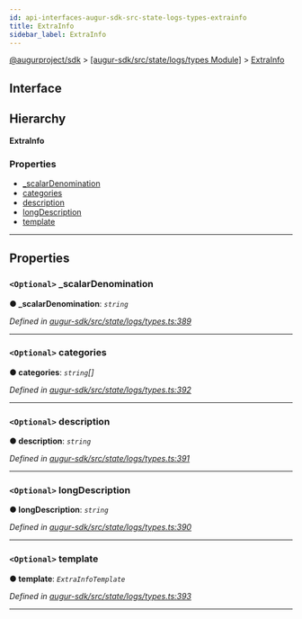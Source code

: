 ```yaml
---
id: api-interfaces-augur-sdk-src-state-logs-types-extrainfo
title: ExtraInfo
sidebar_label: ExtraInfo
---
```


[@augurproject/sdk](api-readme.md) > [[augur-sdk/src/state/logs/types Module]](api-modules-augur-sdk-src-state-logs-types-module.md) > [ExtraInfo](api-interfaces-augur-sdk-src-state-logs-types-extrainfo.md)

## Interface

## Hierarchy

**ExtraInfo**

### Properties

* [_scalarDenomination](api-interfaces-augur-sdk-src-state-logs-types-extrainfo.md#_scalardenomination)
* [categories](api-interfaces-augur-sdk-src-state-logs-types-extrainfo.md#categories)
* [description](api-interfaces-augur-sdk-src-state-logs-types-extrainfo.md#description)
* [longDescription](api-interfaces-augur-sdk-src-state-logs-types-extrainfo.md#longdescription)
* [template](api-interfaces-augur-sdk-src-state-logs-types-extrainfo.md#template)

---

## Properties

<a id="_scalardenomination"></a>

### `<Optional>` _scalarDenomination

**● _scalarDenomination**: *`string`*

*Defined in [augur-sdk/src/state/logs/types.ts:389](https://github.com/AugurProject/augur/blob/304ca83772/packages/augur-sdk/src/state/logs/types.ts#L389)*

___
<a id="categories"></a>

### `<Optional>` categories

**● categories**: *`string`[]*

*Defined in [augur-sdk/src/state/logs/types.ts:392](https://github.com/AugurProject/augur/blob/304ca83772/packages/augur-sdk/src/state/logs/types.ts#L392)*

___
<a id="description"></a>

### `<Optional>` description

**● description**: *`string`*

*Defined in [augur-sdk/src/state/logs/types.ts:391](https://github.com/AugurProject/augur/blob/304ca83772/packages/augur-sdk/src/state/logs/types.ts#L391)*

___
<a id="longdescription"></a>

### `<Optional>` longDescription

**● longDescription**: *`string`*

*Defined in [augur-sdk/src/state/logs/types.ts:390](https://github.com/AugurProject/augur/blob/304ca83772/packages/augur-sdk/src/state/logs/types.ts#L390)*

___
<a id="template"></a>

### `<Optional>` template

**● template**: *`ExtraInfoTemplate`*

*Defined in [augur-sdk/src/state/logs/types.ts:393](https://github.com/AugurProject/augur/blob/304ca83772/packages/augur-sdk/src/state/logs/types.ts#L393)*

___

